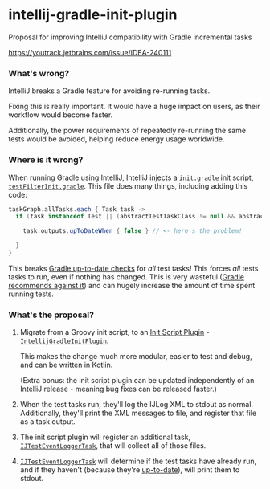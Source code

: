 # intellij-gradle-init-plugin

Proposal for improving IntelliJ compatibility with Gradle incremental tasks

https://youtrack.jetbrains.com/issue/IDEA-240111

### What's wrong?

IntelliJ breaks a Gradle feature for avoiding re-running tasks.

Fixing this is really important. It would have a huge impact on users, as their workflow would
become faster.

Additionally, the power requirements of repeatedly re-running the same tests would be avoided,
helping reduce energy usage worldwide.

### Where is it wrong?

When running Gradle using IntelliJ, IntelliJ injects a `init.gradle` init
script, [`testFilterInit.gradle`](https://github.com/JetBrains/intellij-community/blob/bfcb5f072de24ff83060b1b11ce5f9064e58fc6d/plugins/gradle/tooling-extension-impl/src/org/jetbrains/plugins/gradle/tooling/internal/init/testFilterInit.gradle#L16). This file does many things, including adding this code:

```groovy
taskGraph.allTasks.each { Task task ->
  if (task instanceof Test || (abstractTestTaskClass != null && abstractTestTaskClass.isAssignableFrom(task.class))) {

    task.outputs.upToDateWhen { false } // <- here's the problem! 

  }
}
```

This breaks
[Gradle up-to-date checks](https://docs.gradle.org/current/userguide/more_about_tasks.html#sec:up_to_date_checks)
for *all* test tasks! This forces *all* tests tasks to run, even if
nothing has changed. This is very wasteful
([Gradle recommends against it](https://blog.gradle.org/stop-rerunning-tests))
and can hugely increase the amount of time spent running tests.

### What's the proposal?

1. Migrate from a Groovy init script, to
   an [Init Script Plugin](https://docs.gradle.org/current/userguide/init_scripts.html#sec:init_script_plugins) -
   [`IntellijGradleInitPlugin`](https://github.com/aSemy/intellij-gradle-init-plugin/blob/main/src/main/kotlin/dev/adamko/intellij/gradle_init/IntellijGradleInitPlugin.kt).

   This makes the change much more modular, easier to test and debug, and can be written in Kotlin.

   (Extra bonus: the init script plugin can be updated independently of an IntelliJ release -
   meaning bug fixes can be released faster.)

2. When the test tasks run, they'll log the IJLog XML to stdout as normal. Additionally, they'll
   print the XML messages to file, and register that file as a task output.

3. The init script plugin will register an additional
   task, [`IJTestEventLoggerTask`](https://github.com/aSemy/intellij-gradle-init-plugin/blob/main/src/main/kotlin/dev/adamko/intellij/gradle_init/IJTestEventLoggerTask.kt), that will
   collect all of those files.

4. [`IJTestEventLoggerTask`](https://github.com/aSemy/intellij-gradle-init-plugin/blob/main/src/main/kotlin/dev/adamko/intellij/gradle_init/IJTestEventLoggerTask.kt)
   will determine if the test tasks have already run, and if they
   haven't (because
   they're [up-to-date](https://docs.gradle.org/current/userguide/more_about_tasks.html#sec:task_outcomes)),
   will print them to stdout.
